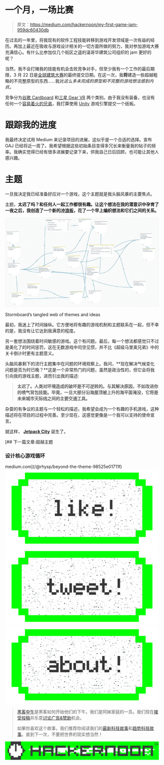 # 一个月，一场比赛

> 原文：<https://medium.com/hackernoon/my-first-game-jam-959dc60430db>

在过去的一年里，将我现有的软件工程技能转移到游戏开发领域是一次有益的经历。再加上最近在吸收与游戏设计相关的一切方面所做的努力，我对参加游戏大赛充满信心。有什么比参加仅几个街区之遥的温哥华建筑公司组织的 jam 更好的呢？

当然，我不会打赌我的技能有机会击败竞争对手，但至少我有一个工作的最后期限，3 月 22 日是[全球建筑大赛](https://itch.io/jam/global-archiact-jam)的最终提交日期。在这一次，我**将**建造一些超越粗略的不完整原型的东西……我对*这么多未完成的原型和不完整的游戏想法感到内疚。*

竞争分为[谷歌 Cardboard](https://vr.google.com/cardboard/) 和[三星 Gear VR](http://www.samsung.com/global/galaxy/gear-vr/) 两个类别。由于我没有装备，也没有任何一个[容易着火的兄弟](http://gizmodo.com/samsungs-galaxy-note-7-is-officially-banned-from-us-fli-1787833499)，我打算使用 [Unity](https://unity3d.com/) 游戏引擎提交一个纸板。

# 跟踪我的进度

我最终决定试用 Medium 来记录项目的进展，这似乎是一个合适的选择。宣布 GAJ 已经将近一周了。我希望根据这些初始条目变得多冗长来衡量我的帖子的频率。我确实觉得已经有很多进展要记录下来，供我自己日后回顾，也可能让其他人感兴趣。

# 主题

一旦我决定我已经准备好应对一个游戏，这个主题就是我头脑风暴的主要焦点。

主题，**太迟了吗？和任何人一起工作都很有趣。让这个想法在我的潜意识中孕育了一夜之后，我创造了一个新的[冲浪板](https://stormboard.com)，花了一个早上编织想法和它们之间的关系。**

![](img/38438f3d10c519704f54c1b0b7af7a7a.png)

Stormboard’s tangled web of themes and ideas

最初，我迷上了时间操纵。它方便地将有趣的游戏机制和主题联系在一起，但不幸的是，我没有让它达到我满意的程度。

另一套想法围绕着时间敏感的游戏。这个有问题。最后，每一个想法都感觉只不过是美化了的时间惩罚，这在无数游戏中司空见惯，并不比《超级马里奥兄弟》中的关卡倒计时更有主题意义。

头脑风暴剩下的流行主题集中在问题的环境观察上。我问，**现在解决气候变化问题是否为时已晚？**这是一个非常热门的问题，虽然是政治性的，但它会将我引向我的游戏主题，进而引出我的描述:

> **太迟了。人类对环境造成的破坏是不可逆转的。与其解决原因，不如改进你的喷气背包技能。毕竟，一旦大部分沿海屋顶被上升的海平面淹没，它将是未来城市天际线之间的主要交通工具。**

杂耍的有争议的主题与一个轻松的描述，我希望会成为一个有趣的手机游戏，这种描述将在项目的过程中完善。至少现在，这感觉更像是一个我可以支持的使命宣言。

就这样， [**Jetpack City**](https://play.google.com/store/apps/details?id=com.OldFort.JetpackCity) 诞生了。

[](/@rhysp/beyond-the-theme-98525e01711f) [## 下一篇文章:超越主题

### 设计核心游戏循环

medium.com](/@rhysp/beyond-the-theme-98525e01711f) [![](img/50ef4044ecd4e250b5d50f368b775d38.png)](http://bit.ly/HackernoonFB)[![](img/979d9a46439d5aebbdcdca574e21dc81.png)](https://goo.gl/k7XYbx)[![](img/2930ba6bd2c12218fdbbf7e02c8746ff.png)](https://goo.gl/4ofytp)

> [黑客中午](http://bit.ly/Hackernoon)是黑客如何开始他们的下午。我们是阿妹家庭的一员。我们现在[接受投稿](http://bit.ly/hackernoonsubmission)并乐意[讨论广告&赞助](mailto:partners@amipublications.com)机会。
> 
> 如果你喜欢这个故事，我们推荐你阅读我们的[最新科技故事](http://bit.ly/hackernoonlatestt)和[趋势科技故事](https://hackernoon.com/trending)。直到下一次，不要把世界的现实想当然！

![](img/be0ca55ba73a573dce11effb2ee80d56.png)